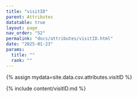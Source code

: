 ```yaml
---
title: "visitID"
parent: Attributes
datatable: true
layout: page
nav_order: "52"
permalink: "docs/attributes/visitID.html"
date: "2025-01-23"
params:
  title: ""
  rank: ""
---
```

{% assign mydata=site.data.csv.attributes.visitID %} 

{% include content/visitID.md %}

